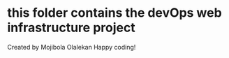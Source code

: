 # this folder contains the devOps web infrastructure project
Created by Mojibola Olalekan
Happy coding!
